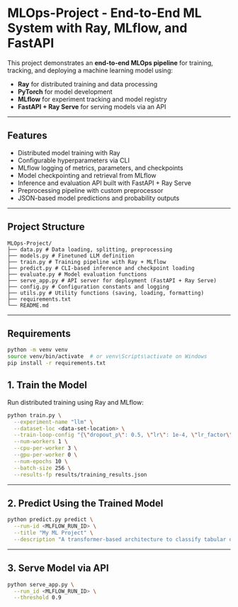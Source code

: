 # MLOps-Project - End-to-End ML System with Ray, MLflow, and FastAPI

This project demonstrates an **end-to-end MLOps pipeline** for training, tracking, and deploying a machine learning model using:


- **Ray** for distributed training and data processing  
- **PyTorch** for model development  
- **MLflow** for experiment tracking and model registry  
- **FastAPI + Ray Serve** for serving models via an API

---

## Features

- Distributed model training with Ray
- Configurable hyperparameters via CLI
- MLflow logging of metrics, parameters, and checkpoints
- Model checkpointing and retrieval from MLflow
- Inference and evaluation API built with FastAPI + Ray Serve
- Preprocessing pipeline with custom preprocessor
- JSON-based model predictions and probability outputs

---

## Project Structure

```
MLOps-Project/
├── data.py # Data loading, splitting, preprocessing
├── models.py # Finetuned LLM definition
├── train.py # Training pipeline with Ray + MLflow
├── predict.py # CLI-based inference and checkpoint loading
├── evaluate.py # Model evaluation functions
├── serve_app.py # API server for deployment (FastAPI + Ray Serve)
├── config.py # Configuration constants and logging
├── utils.py # Utility functions (saving, loading, formatting)
├── requirements.txt
└── README.md
```

---

## Requirements

```bash
python -m venv venv
source venv/bin/activate  # or venv\Scripts\activate on Windows
pip install -r requirements.txt
```

## 1. Train the Model

Run distributed training using Ray and MLflow:

```bash
python train.py \
  --experiment-name "llm" \
  --dataset-loc <data-set-location> \
  --train-loop-config "{\"dropout_p\": 0.5, \"lr\": 1e-4, \"lr_factor\": 0.8, \"lr_patience\": 3}" \
  --num-workers 1 \
  --cpu-per-worker 3 \
  --gpu-per-worker 0 \
  --num-epochs 10 \
  --batch-size 256 \
  --results-fp results/training_results.json
```

---

## 2. Predict Using the Trained Model

```bash
python predict.py predict \
  --run-id <MLFLOW_RUN_ID> \
  --title "My ML Project" \
  --description "A transformer-based architecture to classify tabular data"
```

---

## 3. Serve Model via API

```bash
python serve_app.py \
  --run_id <MLFLOW_RUN_ID> \
  --threshold 0.9
```
